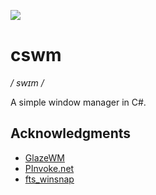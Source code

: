 ﻿![](./src/cswm/icon.ico)

# cswm

_/ swɪm /_

A simple window manager in C#.

## Acknowledgments

- [GlazeWM](https://github.com/lars-berger/GlazeWM)
- [PInvoke.net](https://www.pinvoke.net/index.aspx)
- [fts_winsnap](https://github.com/forrestthewoods/fts_winsnap)
